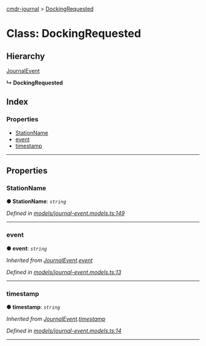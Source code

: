 [cmdr-journal](../README.md) > [DockingRequested](../classes/dockingrequested.md)



# Class: DockingRequested

## Hierarchy


 [JournalEvent](journalevent.md)

**↳ DockingRequested**







## Index

### Properties

* [StationName](dockingrequested.md#stationname)
* [event](dockingrequested.md#event)
* [timestamp](dockingrequested.md#timestamp)



---
## Properties
<a id="stationname"></a>

###  StationName

**●  StationName**:  *`string`* 

*Defined in [models/journal-event.models.ts:149](https://github.com/chrisbruford/cmdr-journal/blob/1e4d048/src/models/journal-event.models.ts#L149)*





___

<a id="event"></a>

###  event

**●  event**:  *`string`* 

*Inherited from [JournalEvent](journalevent.md).[event](journalevent.md#event)*

*Defined in [models/journal-event.models.ts:13](https://github.com/chrisbruford/cmdr-journal/blob/1e4d048/src/models/journal-event.models.ts#L13)*





___

<a id="timestamp"></a>

###  timestamp

**●  timestamp**:  *`string`* 

*Inherited from [JournalEvent](journalevent.md).[timestamp](journalevent.md#timestamp)*

*Defined in [models/journal-event.models.ts:14](https://github.com/chrisbruford/cmdr-journal/blob/1e4d048/src/models/journal-event.models.ts#L14)*





___


